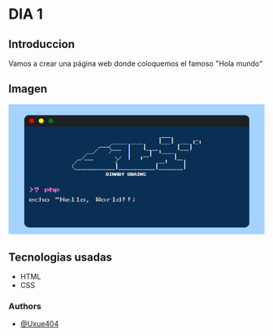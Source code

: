 # DIA 1

## Introduccion

Vamos a crear una página web donde coloquemos el famoso "Hola mundo"

## Imagen 

![iMAGEN REPRESENTATIVA](/DAY1/Dia1.png)

## Tecnologias usadas
* HTML
* CSS

### Authors

- [@Uxue404](https://github.com/Uxue404)

